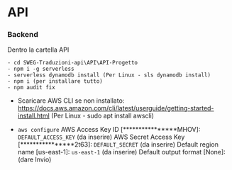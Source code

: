 # API
### Backend
Dentro la cartella API
```
- cd SWEG-Traduzioni-api\API\API-Progetto
- npm i -g serverless 
- serverless dynamodb install (Per Linux - sls dynamodb install)
- npm i (per installare tutto)
- npm audit fix
```
- Scaricare AWS CLI se non installato: https://docs.aws.amazon.com/cli/latest/userguide/getting-started-install.html
(Per Linux - sudo apt install awscli)

- ```aws configure```
AWS Access Key ID [****************MHOV]: ```DEFAULT_ACCESS_KEY``` (da inserire)
AWS Secret Access Key [****************2t63]: ```DEFAULT_SECRET``` (da inserire)
Default region name [us-east-1]: ```us-east-1``` (da inserire)
Default output format [None]: (dare Invio)
